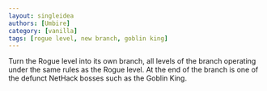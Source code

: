 ```yaml
---
layout: singleidea
authors: [Umbire]
category: [vanilla]
tags: [rogue level, new branch, goblin king]
---
```

Turn the Rogue level into its own branch, all levels of the branch operating
under the same rules as the Rogue level. At the end of the branch is one of the
defunct NetHack bosses such as the Goblin King.
